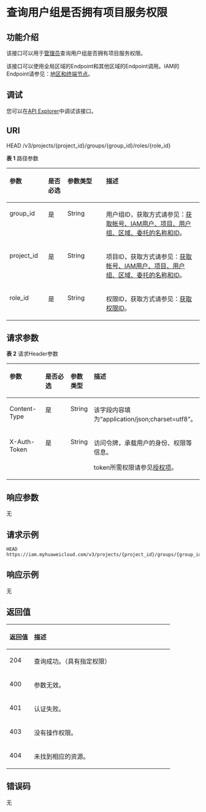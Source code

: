 # 查询用户组是否拥有项目服务权限<a name="iam_10_0008"></a>

## 功能介绍<a name="zh-cn_topic_0222037534_section4990132718334"></a>

该接口可以用于<u>[管理员](https://support.huaweicloud.com/usermanual-iam/iam_01_0001.html)</u><u></u>查询用户组是否拥有项目服务权限。

该接口可以使用全局区域的Endpoint和其他区域的Endpoint调用。IAM的Endpoint请参见：[地区和终端节点](https://developer.huaweicloud.com/endpoint?IAM)。

## 调试<a name="section79109370319"></a>

您可以在[API Explorer](https://apiexplorer.developer.huaweicloud.com/apiexplorer/doc?product=IAM&api=KeystoneCheckProjectPermissionForGroup)中调试该接口。

## URI<a name="zh-cn_topic_0222037534_section699072713310"></a>

HEAD /v3/projects/\{project\_id\}/groups/\{group\_id\}/roles/\{role\_id\}

**表 1**  路径参数

<a name="zh-cn_topic_0222037534_table1499232763311"></a>
<table><thead align="left"><tr id="zh-cn_topic_0222037534_row799122773312"><th class="cellrowborder" valign="top" width="20%" id="mcps1.2.5.1.1"><p id="zh-cn_topic_0222037534_p19921527173316"><a name="zh-cn_topic_0222037534_p19921527173316"></a><a name="zh-cn_topic_0222037534_p19921527173316"></a>参数</p>
</th>
<th class="cellrowborder" valign="top" width="10%" id="mcps1.2.5.1.2"><p id="zh-cn_topic_0222037534_p1999262753317"><a name="zh-cn_topic_0222037534_p1999262753317"></a><a name="zh-cn_topic_0222037534_p1999262753317"></a>是否必选</p>
</th>
<th class="cellrowborder" valign="top" width="20%" id="mcps1.2.5.1.3"><p id="zh-cn_topic_0222037534_p399232763313"><a name="zh-cn_topic_0222037534_p399232763313"></a><a name="zh-cn_topic_0222037534_p399232763313"></a>参数类型</p>
</th>
<th class="cellrowborder" valign="top" width="50%" id="mcps1.2.5.1.4"><p id="zh-cn_topic_0222037534_p15992162713336"><a name="zh-cn_topic_0222037534_p15992162713336"></a><a name="zh-cn_topic_0222037534_p15992162713336"></a>描述</p>
</th>
</tr>
</thead>
<tbody><tr id="zh-cn_topic_0222037534_row14991172703311"><td class="cellrowborder" valign="top" width="20%" headers="mcps1.2.5.1.1 "><p id="zh-cn_topic_0222037534_p17993172763317"><a name="zh-cn_topic_0222037534_p17993172763317"></a><a name="zh-cn_topic_0222037534_p17993172763317"></a>group_id</p>
</td>
<td class="cellrowborder" valign="top" width="10%" headers="mcps1.2.5.1.2 "><p id="zh-cn_topic_0222037534_p49931271337"><a name="zh-cn_topic_0222037534_p49931271337"></a><a name="zh-cn_topic_0222037534_p49931271337"></a>是</p>
</td>
<td class="cellrowborder" valign="top" width="20%" headers="mcps1.2.5.1.3 "><p id="zh-cn_topic_0222037534_p10993102703311"><a name="zh-cn_topic_0222037534_p10993102703311"></a><a name="zh-cn_topic_0222037534_p10993102703311"></a>String</p>
</td>
<td class="cellrowborder" valign="top" width="50%" headers="mcps1.2.5.1.4 "><p id="zh-cn_topic_0222037534_p799342717337"><a name="zh-cn_topic_0222037534_p799342717337"></a><a name="zh-cn_topic_0222037534_p799342717337"></a>用户组ID，获取方式请参见：<a href="获取帐号-IAM用户-项目-用户组-区域-委托的名称和ID.md">获取帐号、IAM用户、项目、用户组、区域、委托的名称和ID</a>。</p>
</td>
</tr>
<tr id="zh-cn_topic_0222037534_row69911227193312"><td class="cellrowborder" valign="top" width="20%" headers="mcps1.2.5.1.1 "><p id="zh-cn_topic_0222037534_p18994182703314"><a name="zh-cn_topic_0222037534_p18994182703314"></a><a name="zh-cn_topic_0222037534_p18994182703314"></a>project_id</p>
</td>
<td class="cellrowborder" valign="top" width="10%" headers="mcps1.2.5.1.2 "><p id="zh-cn_topic_0222037534_p599419278336"><a name="zh-cn_topic_0222037534_p599419278336"></a><a name="zh-cn_topic_0222037534_p599419278336"></a>是</p>
</td>
<td class="cellrowborder" valign="top" width="20%" headers="mcps1.2.5.1.3 "><p id="zh-cn_topic_0222037534_p699492713330"><a name="zh-cn_topic_0222037534_p699492713330"></a><a name="zh-cn_topic_0222037534_p699492713330"></a>String</p>
</td>
<td class="cellrowborder" valign="top" width="50%" headers="mcps1.2.5.1.4 "><p id="zh-cn_topic_0222037534_p999462716337"><a name="zh-cn_topic_0222037534_p999462716337"></a><a name="zh-cn_topic_0222037534_p999462716337"></a>项目ID，获取方式请参见：<a href="获取帐号-IAM用户-项目-用户组-区域-委托的名称和ID.md">获取帐号、IAM用户、项目、用户组、区域、委托的名称和ID</a>。</p>
</td>
</tr>
<tr id="zh-cn_topic_0222037534_row099162717330"><td class="cellrowborder" valign="top" width="20%" headers="mcps1.2.5.1.1 "><p id="zh-cn_topic_0222037534_p17995112714335"><a name="zh-cn_topic_0222037534_p17995112714335"></a><a name="zh-cn_topic_0222037534_p17995112714335"></a>role_id</p>
</td>
<td class="cellrowborder" valign="top" width="10%" headers="mcps1.2.5.1.2 "><p id="zh-cn_topic_0222037534_p129953270339"><a name="zh-cn_topic_0222037534_p129953270339"></a><a name="zh-cn_topic_0222037534_p129953270339"></a>是</p>
</td>
<td class="cellrowborder" valign="top" width="20%" headers="mcps1.2.5.1.3 "><p id="zh-cn_topic_0222037534_p1099532743311"><a name="zh-cn_topic_0222037534_p1099532743311"></a><a name="zh-cn_topic_0222037534_p1099532743311"></a>String</p>
</td>
<td class="cellrowborder" valign="top" width="50%" headers="mcps1.2.5.1.4 "><p id="zh-cn_topic_0222037534_p109951027163312"><a name="zh-cn_topic_0222037534_p109951027163312"></a><a name="zh-cn_topic_0222037534_p109951027163312"></a>权限ID，获取方式请参见：<a href="查询权限列表.md">获取权限ID</a>。</p>
</td>
</tr>
</tbody>
</table>

## 请求参数<a name="zh-cn_topic_0222037534_section189965275331"></a>

**表 2**  请求Header参数

<a name="zh-cn_topic_0222037534_HeaderParameter"></a>
<table><thead align="left"><tr id="zh-cn_topic_0222037534_row119964275335"><th class="cellrowborder" valign="top" width="20%" id="mcps1.2.5.1.1"><p id="zh-cn_topic_0222037534_p189963270333"><a name="zh-cn_topic_0222037534_p189963270333"></a><a name="zh-cn_topic_0222037534_p189963270333"></a>参数</p>
</th>
<th class="cellrowborder" valign="top" width="20%" id="mcps1.2.5.1.2"><p id="zh-cn_topic_0222037534_p3997122716339"><a name="zh-cn_topic_0222037534_p3997122716339"></a><a name="zh-cn_topic_0222037534_p3997122716339"></a>是否必选</p>
</th>
<th class="cellrowborder" valign="top" width="10%" id="mcps1.2.5.1.3"><p id="zh-cn_topic_0222037534_p1799782763312"><a name="zh-cn_topic_0222037534_p1799782763312"></a><a name="zh-cn_topic_0222037534_p1799782763312"></a>参数类型</p>
</th>
<th class="cellrowborder" valign="top" width="50%" id="mcps1.2.5.1.4"><p id="zh-cn_topic_0222037534_p139971527163311"><a name="zh-cn_topic_0222037534_p139971527163311"></a><a name="zh-cn_topic_0222037534_p139971527163311"></a>描述</p>
</th>
</tr>
</thead>
<tbody><tr id="zh-cn_topic_0222037534_row20996132719331"><td class="cellrowborder" valign="top" width="20%" headers="mcps1.2.5.1.1 "><p id="zh-cn_topic_0222037534_p1799722714339"><a name="zh-cn_topic_0222037534_p1799722714339"></a><a name="zh-cn_topic_0222037534_p1799722714339"></a>Content-Type</p>
</td>
<td class="cellrowborder" valign="top" width="20%" headers="mcps1.2.5.1.2 "><p id="zh-cn_topic_0222037534_p2998102712330"><a name="zh-cn_topic_0222037534_p2998102712330"></a><a name="zh-cn_topic_0222037534_p2998102712330"></a>是</p>
</td>
<td class="cellrowborder" valign="top" width="10%" headers="mcps1.2.5.1.3 "><p id="zh-cn_topic_0222037534_p199981627173313"><a name="zh-cn_topic_0222037534_p199981627173313"></a><a name="zh-cn_topic_0222037534_p199981627173313"></a>String</p>
</td>
<td class="cellrowborder" valign="top" width="50%" headers="mcps1.2.5.1.4 "><p id="zh-cn_topic_0222037534_p1899882711332"><a name="zh-cn_topic_0222037534_p1899882711332"></a><a name="zh-cn_topic_0222037534_p1899882711332"></a>该字段内容填为“application/json;charset=utf8”。</p>
</td>
</tr>
<tr id="zh-cn_topic_0222037534_row5996427123319"><td class="cellrowborder" valign="top" width="20%" headers="mcps1.2.5.1.1 "><p id="zh-cn_topic_0222037534_p599813276331"><a name="zh-cn_topic_0222037534_p599813276331"></a><a name="zh-cn_topic_0222037534_p599813276331"></a>X-Auth-Token</p>
</td>
<td class="cellrowborder" valign="top" width="20%" headers="mcps1.2.5.1.2 "><p id="zh-cn_topic_0222037534_p1799812711334"><a name="zh-cn_topic_0222037534_p1799812711334"></a><a name="zh-cn_topic_0222037534_p1799812711334"></a>是</p>
</td>
<td class="cellrowborder" valign="top" width="10%" headers="mcps1.2.5.1.3 "><p id="zh-cn_topic_0222037534_p4999427103310"><a name="zh-cn_topic_0222037534_p4999427103310"></a><a name="zh-cn_topic_0222037534_p4999427103310"></a>String</p>
</td>
<td class="cellrowborder" valign="top" width="50%" headers="mcps1.2.5.1.4 "><p id="p105071211184713"><a name="p105071211184713"></a><a name="p105071211184713"></a>访问令牌，承载用户的身份、权限等信息。</p>
<p id="p650791116471"><a name="p650791116471"></a><a name="p650791116471"></a>token所需权限请参见<a href="授权项.md">授权项</a>。</p>
</td>
</tr>
</tbody>
</table>

## 响应参数<a name="zh-cn_topic_0222037534_section1799922711337"></a>

无

## 请求示例<a name="zh-cn_topic_0222037534_section9999132716332"></a>

```
HEAD https://iam.myhuaweicloud.com/v3/projects/{project_id}/groups/{group_id}/roles/{role_id}
```

## 响应示例<a name="zh-cn_topic_0222037534_section4152810336"></a>

无

## 返回值<a name="zh-cn_topic_0222037534_section5252843315"></a>

<a name="zh-cn_topic_0222037534_table283"></a>
<table><thead align="left"><tr id="zh-cn_topic_0222037534_row931528113314"><th class="cellrowborder" valign="top" width="15%" id="mcps1.1.3.1.1"><p id="zh-cn_topic_0222037534_p194182818337"><a name="zh-cn_topic_0222037534_p194182818337"></a><a name="zh-cn_topic_0222037534_p194182818337"></a>返回值</p>
</th>
<th class="cellrowborder" valign="top" width="85%" id="mcps1.1.3.1.2"><p id="zh-cn_topic_0222037534_p14402811339"><a name="zh-cn_topic_0222037534_p14402811339"></a><a name="zh-cn_topic_0222037534_p14402811339"></a>描述</p>
</th>
</tr>
</thead>
<tbody><tr id="zh-cn_topic_0222037534_row1432284337"><td class="cellrowborder" valign="top" width="15%" headers="mcps1.1.3.1.1 "><p id="zh-cn_topic_0222037534_p164122843317"><a name="zh-cn_topic_0222037534_p164122843317"></a><a name="zh-cn_topic_0222037534_p164122843317"></a>204</p>
</td>
<td class="cellrowborder" valign="top" width="85%" headers="mcps1.1.3.1.2 "><p id="zh-cn_topic_0222037534_p54142815337"><a name="zh-cn_topic_0222037534_p54142815337"></a><a name="zh-cn_topic_0222037534_p54142815337"></a>查询成功。（具有指定权限）</p>
</td>
</tr>
<tr id="zh-cn_topic_0222037534_row193182820334"><td class="cellrowborder" valign="top" width="15%" headers="mcps1.1.3.1.1 "><p id="zh-cn_topic_0222037534_p19402813313"><a name="zh-cn_topic_0222037534_p19402813313"></a><a name="zh-cn_topic_0222037534_p19402813313"></a>400</p>
</td>
<td class="cellrowborder" valign="top" width="85%" headers="mcps1.1.3.1.2 "><p id="zh-cn_topic_0222037534_p145102813334"><a name="zh-cn_topic_0222037534_p145102813334"></a><a name="zh-cn_topic_0222037534_p145102813334"></a>参数无效。</p>
</td>
</tr>
<tr id="zh-cn_topic_0222037534_row63192873316"><td class="cellrowborder" valign="top" width="15%" headers="mcps1.1.3.1.1 "><p id="zh-cn_topic_0222037534_p1051228173310"><a name="zh-cn_topic_0222037534_p1051228173310"></a><a name="zh-cn_topic_0222037534_p1051228173310"></a>401</p>
</td>
<td class="cellrowborder" valign="top" width="85%" headers="mcps1.1.3.1.2 "><p id="zh-cn_topic_0222037534_p1572813334"><a name="zh-cn_topic_0222037534_p1572813334"></a><a name="zh-cn_topic_0222037534_p1572813334"></a>认证失败。</p>
</td>
</tr>
<tr id="zh-cn_topic_0222037534_row19317283336"><td class="cellrowborder" valign="top" width="15%" headers="mcps1.1.3.1.1 "><p id="zh-cn_topic_0222037534_p17513281338"><a name="zh-cn_topic_0222037534_p17513281338"></a><a name="zh-cn_topic_0222037534_p17513281338"></a>403</p>
</td>
<td class="cellrowborder" valign="top" width="85%" headers="mcps1.1.3.1.2 "><p id="zh-cn_topic_0222037534_p454280332"><a name="zh-cn_topic_0222037534_p454280332"></a><a name="zh-cn_topic_0222037534_p454280332"></a>没有操作权限。</p>
</td>
</tr>
<tr id="zh-cn_topic_0222037534_row8311287336"><td class="cellrowborder" valign="top" width="15%" headers="mcps1.1.3.1.1 "><p id="zh-cn_topic_0222037534_p16828113315"><a name="zh-cn_topic_0222037534_p16828113315"></a><a name="zh-cn_topic_0222037534_p16828113315"></a>404</p>
</td>
<td class="cellrowborder" valign="top" width="85%" headers="mcps1.1.3.1.2 "><p id="zh-cn_topic_0222037534_p86192863320"><a name="zh-cn_topic_0222037534_p86192863320"></a><a name="zh-cn_topic_0222037534_p86192863320"></a>未找到相应的资源。</p>
</td>
</tr>
</tbody>
</table>

## 错误码<a name="zh-cn_topic_0222037534_section126192863317"></a>

无

